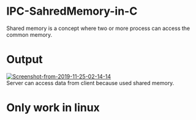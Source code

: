 # IPC-SahredMemory-in-C
Shared memory is a concept where two or more process can access the common memory.

# Output
<a href="https://ibb.co/g4zq1Q3"><img src="https://i.ibb.co/FHgZvcK/Screenshot-from-2019-11-25-02-14-14.png" alt="Screenshot-from-2019-11-25-02-14-14" border="0"></a><br>
Server can access data from client because used shared memory.

# Only work in linux
